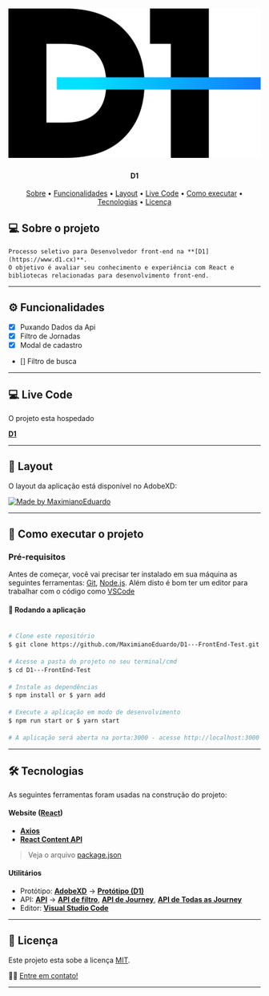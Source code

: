 
<h1 align="center">
    <img alt="D1 Teste FrontEnd" title="#D1" src="./src/assets/images/logotipo.png" />
</h1>

<h4 align="center"> 
	D1
</h4>

<p align="center">
 <a href="#-sobre-o-projeto">Sobre</a> •
 <a href="#-funcionalidades">Funcionalidades</a> •
 <a href="#-layout">Layout</a> • 
 <a href="#-layout">Live Code</a> • 
 <a href="#-como-executar-o-projeto">Como executar</a> • 
 <a href="#-tecnologias">Tecnologias</a> • 
 <a href="#user-content--licença">Licença</a>
</p>


## 💻 Sobre o projeto

	Processo seletivo para Desenvolvedor front-end​ na **[D1](https://www.d1.cx)**. 
	O objetivo é avaliar seu conhecimento e experiência com React e bibliotecas relacionadas para desenvolvimento front-end.
---

## ⚙️ Funcionalidades

- [x] Puxando Dados da Api
- [x] Filtro de Jornadas
- [x] Modal de cadastro
- [] Filtro de busca


---

## 💻 Live Code

O projeto esta hospedado 

**[D1]()**

---

## 🎨 Layout

O layout da aplicação está disponível no AdobeXD:

<a href="https://xd.adobe.com/view/f41cc902-3388-42d8-826a-8cbd874656bb-a14f/">
  <img alt="Made by MaximianoEduardo" src="https://img.shields.io/badge/Acessar%20Layout-adobeXD-red">
</a>

---

## 🚀 Como executar o projeto

### Pré-requisitos

Antes de começar, você vai precisar ter instalado em sua máquina as seguintes ferramentas:
[Git](https://git-scm.com), [Node.js](https://nodejs.org/en/). 
Além disto é bom ter um editor para trabalhar com o código como [VSCode](https://code.visualstudio.com/)

#### 🧭 Rodando a aplicação

```bash

# Clone este repositório
$ git clone https://github.com/MaximianoEduardo/D1---FrontEnd-Test.git

# Acesse a pasta do projeto no seu terminal/cmd
$ cd D1---FrontEnd-Test

# Instale as dependências
$ npm install or $ yarn add

# Execute a aplicação em modo de desenvolvimento
$ npm run start or $ yarn start

# A aplicação será aberta na porta:3000 - acesse http://localhost:3000

```

---

## 🛠 Tecnologias

As seguintes ferramentas foram usadas na construção do projeto:

#### **Website**  ([React](https://reactjs.org/))

-   **[Axios](https://github.com/axios/axios)**
-   **[React Content API](https://pt-br.reactjs.org/docs/context.html)**

> Veja o arquivo  [package.json](https://github.com/tgmarinho/README-ecoleta/blob/master/web/package.json)


#### **Utilitários**

-   Protótipo:  **[AdobeXD](https://xd.adobe.com)**  →  **[Protótipo (D1)](https://xd.adobe.com/view/f41cc902-3388-42d8-826a-8cbd874656bb-a14f/)**
-   API:  **[API](https://api-d1-test.herokuapp.com/api/)**  →  **[API de filtro](https://api-d1-test.herokuapp.com/api/filter)**,  **[API de Journey](https://api-d1-test.herokuapp.com/api/journey/5)**, **[API de Todas as Journey](https://api-d1-test.herokuapp.com/api/journey)**
-   Editor:  **[Visual Studio Code](https://code.visualstudio.com/)** 

---

## 📝 Licença

Este projeto esta sobe a licença [MIT](./LICENSE).

👋🏽 [Entre em contato!](www.linkedin.com/in/eduardo-maximiano-8029a6124)

---
